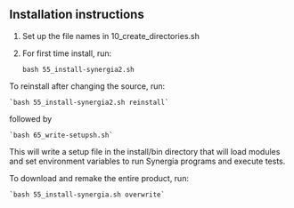 ## Installation instructions

1. Set up the file names in 10_create_directories.sh

2. For first time install, run:

    `bash 55_install-synergia2.sh`

To reinstall after changing the source, run:

    `bash 55_install-synergia2.sh reinstall`

followed by

    `bash 65_write-setupsh.sh`

This will write a setup file in the install/bin directory that will load
modules and set environment variables to run Synergia programs and execute
tests.

To download and remake the entire product, run:

    `bash 55_install-synergia.sh overwrite`
